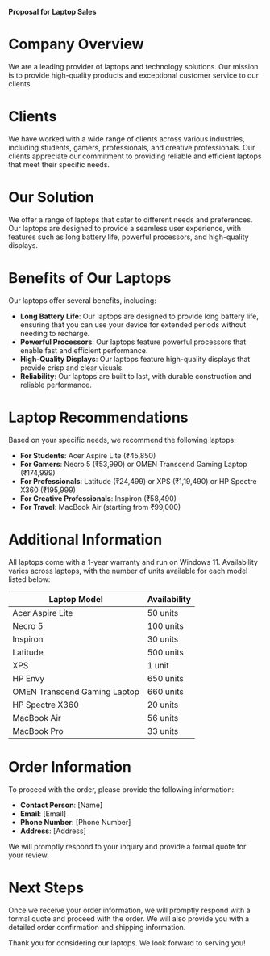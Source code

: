 **Proposal for Laptop Sales**

**Company Overview**
=====================

We are a leading provider of laptops and technology solutions. Our mission is to provide high-quality products and exceptional customer service to our clients.

**Clients**
==========

We have worked with a wide range of clients across various industries, including students, gamers, professionals, and creative professionals. Our clients appreciate our commitment to providing reliable and efficient laptops that meet their specific needs.

**Our Solution**
=============

We offer a range of laptops that cater to different needs and preferences. Our laptops are designed to provide a seamless user experience, with features such as long battery life, powerful processors, and high-quality displays.

**Benefits of Our Laptops**
=====================

Our laptops offer several benefits, including:

* **Long Battery Life**: Our laptops are designed to provide long battery life, ensuring that you can use your device for extended periods without needing to recharge.
* **Powerful Processors**: Our laptops feature powerful processors that enable fast and efficient performance.
* **High-Quality Displays**: Our laptops feature high-quality displays that provide crisp and clear visuals.
* **Reliability**: Our laptops are built to last, with durable construction and reliable performance.

**Laptop Recommendations**
=====================

Based on your specific needs, we recommend the following laptops:

* **For Students**: Acer Aspire Lite (₹45,850)
* **For Gamers**: Necro 5 (₹53,990) or OMEN Transcend Gaming Laptop (₹174,999)
* **For Professionals**: Latitude (₹24,499) or XPS (₹1,19,490) or HP Spectre X360 (₹195,999)
* **For Creative Professionals**: Inspiron (₹58,490)
* **For Travel**: MacBook Air (starting from ₹99,000)

**Additional Information**
=====================

All laptops come with a 1-year warranty and run on Windows 11. Availability varies across laptops, with the number of units available for each model listed below:

| Laptop Model | Availability |
| --- | --- |
| Acer Aspire Lite | 50 units |
| Necro 5 | 100 units |
| Inspiron | 30 units |
| Latitude | 500 units |
| XPS | 1 unit |
| HP Envy | 650 units |
| OMEN Transcend Gaming Laptop | 660 units |
| HP Spectre X360 | 20 units |
| MacBook Air | 56 units |
| MacBook Pro | 33 units |

**Order Information**
=====================

To proceed with the order, please provide the following information:

* **Contact Person**: [Name]
* **Email**: [Email]
* **Phone Number**: [Phone Number]
* **Address**: [Address]

We will promptly respond to your inquiry and provide a formal quote for your review.

**Next Steps**
=============

Once we receive your order information, we will promptly respond with a formal quote and proceed with the order. We will also provide you with a detailed order confirmation and shipping information.

Thank you for considering our laptops. We look forward to serving you!
